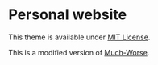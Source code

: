 # Personal website

This theme is available under [MIT License](https://opensource.org/licenses/MIT).

This is a modified version of [Much-Worse](http://jekyllthemes.org/themes/much-worse).
